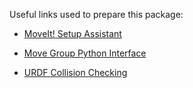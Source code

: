Useful links used to prepare this package:

- [MoveIt! Setup Assistant](http://docs.ros.org/kinetic/api/moveit_tutorials/html/doc/setup_assistant/setup_assistant_tutorial.html)

- [Move Group Python Interface](http://docs.ros.org/kinetic/api/moveit_tutorials/html/doc/move_group_python_interface/move_group_python_interface_tutorial.html) 
- [URDF Collision Checking](http://docs.ros.org/kinetic/api/moveit_tutorials/html/doc/urdf_srdf/urdf_srdf_tutorial.html#urdf) 
